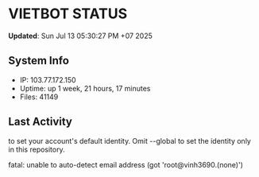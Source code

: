 # VIETBOT STATUS
**Updated**: Sun Jul 13 05:30:27 PM +07 2025

## System Info
- IP: 103.77.172.150
- Uptime: up 1 week, 21 hours, 17 minutes
- Files: 41149

## Last Activity

to set your account's default identity.
Omit --global to set the identity only in this repository.

fatal: unable to auto-detect email address (got 'root@vinh3690.(none)')
